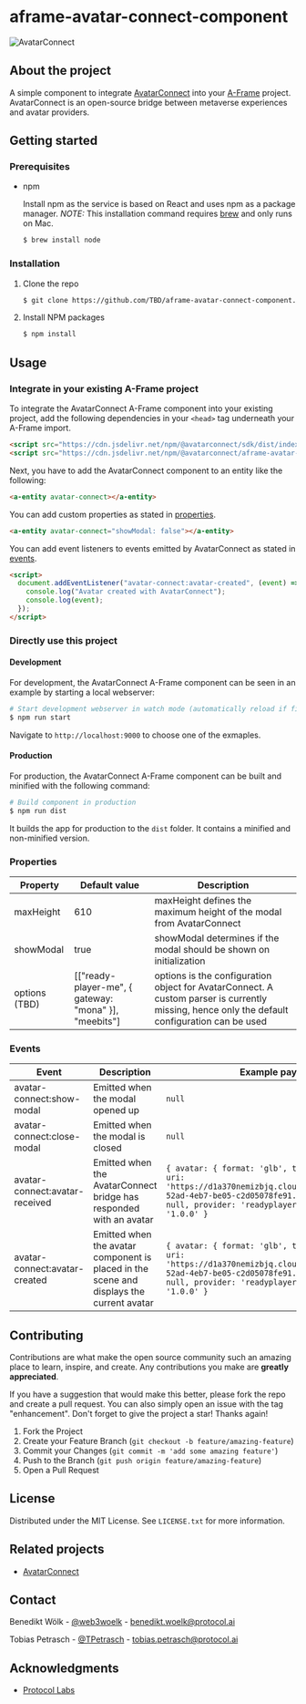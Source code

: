 # aframe-avatar-connect-component

![AvatarConnect](images/AvatarConnect.gif)

## About the project

A simple component to integrate [AvatarConnect](https://avatarconnect.org) into your [A-Frame](https://aframe.io) project. AvatarConnect is an open-source bridge between metaverse experiences and avatar providers.

## Getting started

### Prerequisites

- npm

  Install npm as the service is based on React and uses npm as a package manager. _NOTE:_ This installation command requires [brew](https://brew.sh/) and only runs on Mac.

  ```sh
  $ brew install node
  ```

### Installation

1. Clone the repo
   ```sh
   $ git clone https://github.com/TBD/aframe-avatar-connect-component.git
   ```
2. Install NPM packages
   ```sh
   $ npm install
   ```

## Usage

### Integrate in your existing A-Frame project

To integrate the AvatarConnect A-Frame component into your existing project, add the following dependencies in your `<head>` tag underneath your A-Frame import.

```html
<script src="https://cdn.jsdelivr.net/npm/@avatarconnect/sdk/dist/index.js"></script>
<script src="https://cdn.jsdelivr.net/npm/@avatarconnect/aframe-avatar-connect-component/dist/aframe-avatar-connect-component.min.js"></script>
```

Next, you have to add the AvatarConnect component to an entity like the following:

```html
<a-entity avatar-connect></a-entity>
```

You can add custom properties as stated in [properties](#properties).

```html
<a-entity avatar-connect="showModal: false"></a-entity>
```

You can add event listeners to events emitted by AvatarConnect as stated in [events](#events).

```html
<script>
  document.addEventListener("avatar-connect:avatar-created", (event) => {
    console.log("Avatar created with AvatarConnect");
    console.log(event);
  });
</script>
```

### Directly use this project

#### Development

For development, the AvatarConnect A-Frame component can be seen in an example by starting a local webserver:

```bash
# Start development webserver in watch mode (automatically reload if files change)
$ npm run start
```

Navigate to `http://localhost:9000` to choose one of the exmaples.

#### Production

For production, the AvatarConnect A-Frame component can be built and minified with the following command:

```bash
# Build component in production
$ npm run dist
```

It builds the app for production to the `dist` folder. It contains a minified and non-minified version.

### Properties

| Property      | Default value                                         | Description                                                                                                                                   |
| ------------- | ----------------------------------------------------- | --------------------------------------------------------------------------------------------------------------------------------------------- |
| maxHeight     | 610                                                   | maxHeight defines the maximum height of the modal from AvatarConnect                                                                          |
| showModal     | true                                                  | showModal determines if the modal should be shown on initialization                                                                           |
| options (TBD) | [["ready-player-me", { gateway: "mona" }], "meebits"] | options is the configuration object for AvatarConnect. A custom parser is currently missing, hence only the default configuration can be used |

### Events

| Event                          | Description                                                                              | Example payload                                                                                                                                                                                     |
| ------------------------------ | ---------------------------------------------------------------------------------------- | --------------------------------------------------------------------------------------------------------------------------------------------------------------------------------------------------- |
| avatar-connect:show-modal      | Emitted when the modal opened up                                                         | `null`                                                                                                                                                                                              |
| avatar-connect:close-modal     | Emitted when the modal is closed                                                         | `null`                                                                                                                                                                                              |
| avatar-connect:avatar-received | Emitted when the AvatarConnect bridge has responded with an avatar                       | `{ avatar: { format: 'glb', type: 'humanoid', uri: 'https://d1a370nemizbjq.cloudfront.net/64144f87-52ad-4eb7-be05-c2d05078fe91.glb', metadata: null, provider: 'readyplayerme', version: '1.0.0' }` |
| avatar-connect:avatar-created  | Emitted when the avatar component is placed in the scene and displays the current avatar | `{ avatar: { format: 'glb', type: 'humanoid', uri: 'https://d1a370nemizbjq.cloudfront.net/64144f87-52ad-4eb7-be05-c2d05078fe91.glb', metadata: null, provider: 'readyplayerme', version: '1.0.0' }` |

## Contributing

Contributions are what make the open source community such an amazing place to learn, inspire, and create. Any contributions you make are **greatly appreciated**.

If you have a suggestion that would make this better, please fork the repo and create a pull request. You can also simply open an issue with the tag "enhancement".
Don't forget to give the project a star! Thanks again!

1. Fork the Project
2. Create your Feature Branch (`git checkout -b feature/amazing-feature`)
3. Commit your Changes (`git commit -m 'add some amazing feature'`)
4. Push to the Branch (`git push origin feature/amazing-feature`)
5. Open a Pull Request

## License

Distributed under the MIT License. See `LICENSE.txt` for more information.

## Related projects

- [AvatarConnect](https://github.com/AvatarConnect)

## Contact

Benedikt Wölk - [@web3woelk](https://twitter.com/web3woelk) - benedikt.woelk@protocol.ai

Tobias Petrasch - [@TPetrasch](https://twitter.com/TPetrasch) - tobias.petrasch@protocol.ai

## Acknowledgments

- [Protocol Labs](https://www.protocol.ai)
